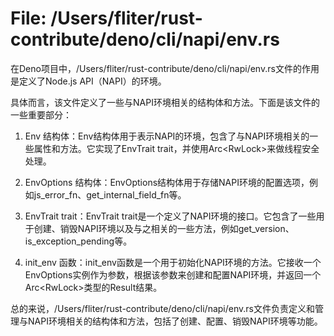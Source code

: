 # File: /Users/fliter/rust-contribute/deno/cli/napi/env.rs

在Deno项目中，/Users/fliter/rust-contribute/deno/cli/napi/env.rs文件的作用是定义了Node.js API（NAPI）的环境。

具体而言，该文件定义了一些与NAPI环境相关的结构体和方法。下面是该文件的一些重要部分：

1. Env 结构体：Env结构体用于表示NAPI的环境，包含了与NAPI环境相关的一些属性和方法。它实现了EnvTrait trait，并使用Arc<RwLock<Env>>来做线程安全处理。

2. EnvOptions 结构体：EnvOptions结构体用于存储NAPI环境的配置选项，例如js_error_fn、get_internal_field_fn等。

3. EnvTrait trait：EnvTrait trait是一个定义了NAPI环境的接口。它包含了一些用于创建、销毁NAPI环境以及与之相关的一些方法，例如get_version、is_exception_pending等。

4. init_env 函数：init_env函数是一个用于初始化NAPI环境的方法。它接收一个EnvOptions实例作为参数，根据该参数来创建和配置NAPI环境，并返回一个Arc<RwLock<Env>>类型的Result结果。

总的来说，/Users/fliter/rust-contribute/deno/cli/napi/env.rs文件负责定义和管理与NAPI环境相关的结构体和方法，包括了创建、配置、销毁NAPI环境等功能。

